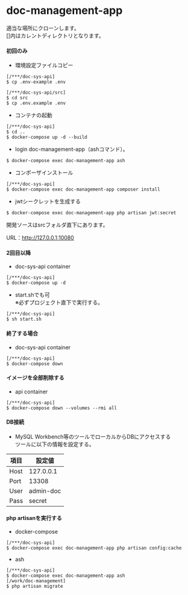 # doc-management-app

適当な場所にクローンします。  
[]内はカレントディレクトリとなります。

#### 初回のみ  
* 環境設定ファイルコピー
```
[/***/doc-sys-api]
$ cp .env-example .env
```

```
[/***/doc-sys-api/src]
$ cd src
$ cp .env.example .env
```

* コンテナの起動
```
[/***/doc-sys-api]
$ cd ..
$ docker-compose up -d --build
```
* login doc-management-app（ashコマンド）。
```
$ docker-compose exec doc-management-app ash
```
* コンポーザインストール
```
[/***/doc-sys-api]
$ docker-compose exec doc-management-app composer install
```
* jwtシークレットを生成する

```
$ docker-compose exec doc-management-app php artisan jwt:secret
```

開発ソースはsrcフォルダ直下にあります。

URL：http://127.0.0.1:10080

#### 2回目以降

* doc-sys-api container
```
[/***/doc-sys-api]
$ docker-compose up -d
```

* start.shでも可  
※必ずプロジェクト直下で実行する。
```
[/***/doc-sys-api]
$ sh start.sh
```

#### 終了する場合

* doc-sys-api container
```
[/***/doc-sys-api]
$ docker-compose down
```

#### イメージを全部削除する

* api container
```
[/***/doc-sys-api]
$ docker-compose down --volumes --rmi all
```

#### DB接続

* MySQL Workbench等のツールでローカルからDBにアクセスする  
ツールに以下の情報を設定する。

| 項目 | 設定値 |
| --- | --- |
| Host | 127.0.0.1 |
| Port | 13308 |
| User | admin-doc |
| Pass | secret |

#### php artisanを実行する

* docker-compose
```
[/***/doc-sys-api]
$ docker-compose exec doc-management-app php artisan config:cache
```

* ash
```
[/***/doc-sys-api]
$ docker-compose exec doc-management-app ash
[/work/doc-management]
$ php artisan migrate
```
